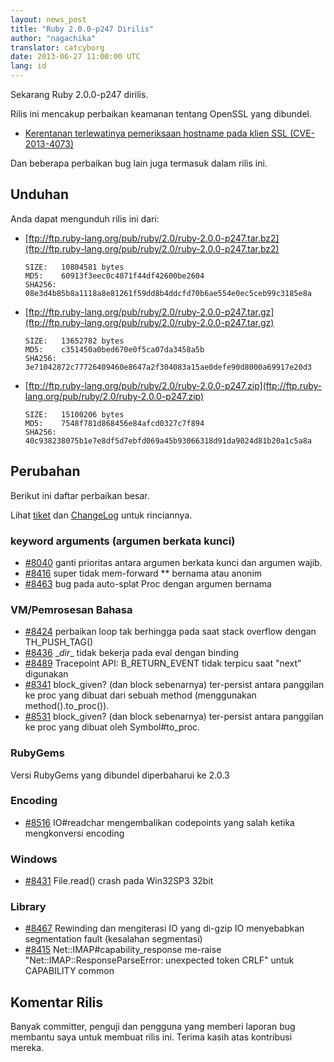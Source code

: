 ```yaml
---
layout: news_post
title: "Ruby 2.0.0-p247 Dirilis"
author: "nagachika"
translator: catcyborg
date: 2013-06-27 11:00:00 UTC
lang: id
---
```


Sekarang Ruby 2.0.0-p247 dirilis.

Rilis ini mencakup perbaikan keamanan tentang OpenSSL yang dibundel.

* [Kerentanan terlewatinya pemeriksaan hostname pada klien SSL (CVE-2013-4073)](/id/news/2013/06/27/hostname-check-bypassing-vulnerability-in-openssl-client-cve-2013-4073/)

Dan beberapa perbaikan bug lain juga termasuk dalam rilis ini.

## Unduhan

Anda dapat mengunduh rilis ini dari:

* [ftp://ftp.ruby-lang.org/pub/ruby/2.0/ruby-2.0.0-p247.tar.bz2](ftp://ftp.ruby-lang.org/pub/ruby/2.0/ruby-2.0.0-p247.tar.bz2)

      SIZE:   10804581 bytes
      MD5:    60913f3eec0c4071f44df42600be2604
      SHA256: 08e3d4b85b8a1118a8e81261f59dd8b4ddcfd70b6ae554e0ec5ceb99c3185e8a

* [ftp://ftp.ruby-lang.org/pub/ruby/2.0/ruby-2.0.0-p247.tar.gz](ftp://ftp.ruby-lang.org/pub/ruby/2.0/ruby-2.0.0-p247.tar.gz)

      SIZE:   13652782 bytes
      MD5:    c351450a0bed670e0f5ca07da3458a5b
      SHA256: 3e71042872c77726409460e8647a2f304083a15ae0defe90d8000a69917e20d3

* [ftp://ftp.ruby-lang.org/pub/ruby/2.0/ruby-2.0.0-p247.zip](ftp://ftp.ruby-lang.org/pub/ruby/2.0/ruby-2.0.0-p247.zip)

      SIZE:   15100206 bytes
      MD5:    7548f781d868456e84afcd0327c7f894
      SHA256: 40c938238075b1e7e8df5d7ebfd069a45b93066318d91da9024d81b20a1c5a8a

## Perubahan

Berikut ini daftar perbaikan besar.

Lihat [tiket](https://bugs.ruby-lang.org/projects/ruby-200/issues?set_filter=1&amp;status_id=5) dan [ChangeLog](http://svn.ruby-lang.org/repos/ruby/tags/v2_0_0_247/ChangeLog) untuk rinciannya.

### keyword arguments (argumen berkata kunci)

* [#8040](https://bugs.ruby-lang.org/issues/8040) ganti prioritas antara argumen berkata kunci dan argumen wajib.
* [#8416](https://bugs.ruby-lang.org/issues/8416) super tidak mem-forward ** bernama atau anonim
* [#8463](https://bugs.ruby-lang.org/issues/8463) bug pada auto-splat Proc dengan argumen bernama

### VM/Pemrosesan Bahasa

* [#8424](https://bugs.ruby-lang.org/issues/8424) perbaikan loop tak berhingga pada saat stack overflow dengan TH_PUSH_TAG()
* [#8436](https://bugs.ruby-lang.org/issues/8436) \__dir__ tidak bekerja pada eval dengan binding
* [#8489](https://bugs.ruby-lang.org/issues/8489) Tracepoint API: B_RETURN_EVENT tidak terpicu saat "next" digunakan
* [#8341](https://bugs.ruby-lang.org/issues/8341) block_given? (dan block sebenarnya) ter-persist antara panggilan ke proc yang dibuat dari sebuah method (menggunakan method().to_proc()).
* [#8531](https://bugs.ruby-lang.org/issues/8531) block_given? (dan block sebenarnya) ter-persist antara panggilan ke proc yang dibuat oleh Symbol#to_proc.

### RubyGems

Versi RubyGems yang dibundel diperbaharui ke 2.0.3

### Encoding

* [#8516](https://bugs.ruby-lang.org/issues/8516) IO#readchar mengembalikan codepoints yang salah ketika mengkonversi encoding

### Windows

* [#8431](https://bugs.ruby-lang.org/issues/8431) File.read() crash pada Win32SP3 32bit

### Library

* [#8467](https://bugs.ruby-lang.org/issues/8467) Rewinding dan mengiterasi IO yang di-gzip IO menyebabkan segmentation fault (kesalahan segmentasi)
* [#8415](https://bugs.ruby-lang.org/issues/8415) Net::IMAP#capability_response me-raise "Net::IMAP::ResponseParseError: unexpected token CRLF" untuk CAPABILITY common

## Komentar Rilis

Banyak committer, penguji dan pengguna yang memberi laporan bug membantu saya untuk membuat rilis ini.
Terima kasih atas kontribusi mereka.
